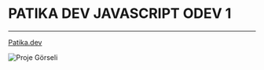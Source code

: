 # PATIKA DEV JAVASCRIPT ODEV 1

---

[Patika.dev](https://app.patika.dev/jaruz)

 ![Proje Görseli](/clock/img/project.jpg)